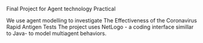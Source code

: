 Final Project for Agent technology Practical

We use agent modelling to investigate The Effectiveness of the Coronavirus Rapid Antigen Tests
The project uses NetLogo - a coding interface simillar to Java- to model multiagent behaviors.
